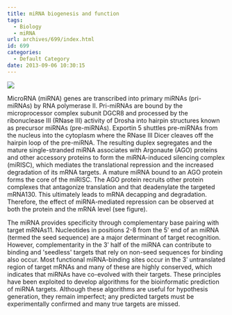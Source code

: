 ```yaml
---
title: miRNA biogenesis and function
tags:
  - Biology
  - miRNA
url: archives/699/index.html
id: 699
categories:
  - Default Category
date: 2013-09-06 10:30:15
---
```


![](/wp/f4w/2020/2013-09-06-miRNA_biology.jpg)  

<!--more-->

MicroRNA (miRNA) genes are transcribed into primary miRNAs (pri-miRNAs) by RNA polymerase II. Pri-miRNAs are bound by the microprocessor complex subunit DGCR8 and processed by the ribonuclease III (RNase III) activity of Drosha into hairpin structures known as precursor miRNAs (pre-miRNAs). Exportin 5 shuttles pre-miRNAs from the nucleus into the cytoplasm where the RNase III Dicer cleaves off the hairpin loop of the pre-miRNA. The resulting duplex segregates and the mature single-stranded miRNA associates with Argonaute (AGO) proteins and other accessory proteins to form the miRNA-induced silencing complex (miRISC), which mediates the translational repression and the increased degradation of its mRNA targets. A mature miRNA bound to an AGO protein forms the core of the miRISC. The AGO protein recruits other protein complexes that antagonize translation and that deadenylate the targeted mRNA130. This ultimately leads to mRNA decapping and degradation. Therefore, the effect of miRNA-mediated repression can be observed at both the protein and the mRNA level (see figure).

The miRNA provides specificity through complementary base pairing with target mRNAs11. Nucleotides in positions 2-8 from the 5ʹ end of an miRNA (termed the seed sequence) are a major determinant of target recognition. However, complementarity in the 3ʹ half of the miRNA can contribute to binding and 'seedless' targets that rely on non-seed sequences for binding also occur. Most functional miRNA-binding sites occur in the 3ʹ untranslated region of target mRNAs and many of these are highly conserved, which indicates that miRNAs have co-evolved with their targets. These principles have been exploited to develop algorithms for the bioinformatic prediction of miRNA targets. Although these algorithms are useful for hypothesis generation, they remain imperfect; any predicted targets must be experimentally confirmed and many true targets are missed.